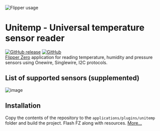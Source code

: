 ![Flipper usage](https://user-images.githubusercontent.com/10090793/206618263-c1e212e4-58dc-432e-87a8-5c19fd835b35.png)  
# Unitemp - Universal temperature sensor reader
[![GitHub release](https://img.shields.io/github/release/quen0n/unitemp-flipperzero?include_prereleases=&sort=semver&color=blue)](https://github.com/quen0n/unitemp-flipperzero/releases/)
[![GitHub](https://img.shields.io/github/license/quen0n/unitemp-flipperzero)](https://github.com/quen0n/unitemp-flipperzero/blob/dev/LICENSE.md)  
[Flipper Zero](https://flipperzero.one/) application for reading temperature, humidity and pressure sensors using Onewire, Singlewire, I2C protocols.   
## List of supported sensors (supplemented)
![image](https://user-images.githubusercontent.com/10090793/208763931-d15e9883-1016-4add-bd00-14d7842fd82d.png)
## Installation
Copy the contents of the repository to the `applications/plugins/unitemp` folder and build the project. Flash FZ along with resources. [More...](https://github.com/flipperdevices/flipperzero-firmware/blob/dev/documentation/fbt.md)
